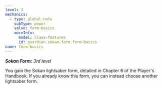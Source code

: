 ```yaml
---
level: 3
mechanics:
  - type: global-note
    subType: power
    value: form-basics
    moreInfo:
      model: class-features
      id: guardian.sokan-form.form-basics
name: form-basics
---
```

_**Sokan Form:** 3rd level_
You gain the Sokan lightsaber form, detailed in Chapter 6 of the Player's Handbook. If you already know this form, you can instead choose another lightsaber form.